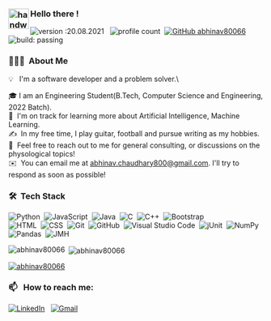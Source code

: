 ### <img alt="handwavegif" src="https://user-images.githubusercontent.com/39513876/112366216-8cfe7400-8cfe-11eb-8116-7d3dbae20e97.gif" width='40' align="left"/> Hello there !
![version :20.08.2021](https://img.shields.io/badge/version-20.08.2021-informational) &nbsp;
![profile count](https://komarev.com/ghpvc/?username=abhinav80066&color=red)&nbsp;
[![GitHub abhinav80066](https://img.shields.io/github/followers/abhinav80066?label=follow&style=social)](https://github.com/abhinav80066)&nbsp;
![build: passing](https://img.shields.io/badge/build-passing-success)
### 👨🏻‍💻 &nbsp;About Me

💡 &nbsp; I'm a software developer and a problem solver.\
<!-- 💻 &nbsp;I'm currently performing research in the field of multimodal detection of human behavioral patterns at VNIT, Nagpur.\ -->
🎓&nbsp;I am an Engineering Student(B.Tech, Computer Science and Engineering, 2022 Batch).\
🌱 &nbsp;I'm on track for learning more about Artificial Intelligence, Machine Learning.\
✍️ &nbsp;In my free time, I play guitar, football and pursue writing as my hobbies.\
💬 &nbsp;Feel free to reach out to me for general consulting, or discussions on the physological topics!\
✉️ &nbsp;You can email me at abhinav.chaudhary800@gmail.com. I'll try to respond as soon as possible!
<!-- 📄 &nbsp;You can check my [Resume](https://drive.google.com/file/d/1CqJoOAelUgnIOMNHqZAlMxR0F3nRoJuo/view?usp=sharing) for more details about work experience.
 -->

### 🛠 &nbsp;Tech Stack

![Python](https://img.shields.io/badge/-Python-05122A?style=flat&logo=python)&nbsp;
![JavaScript](https://img.shields.io/badge/-JavaScript-05122A?style=flat&logo=javascript)&nbsp;
![Java](https://img.shields.io/badge/-Java-05122A?style=flat&logo=Java&logoColor=FFA518)&nbsp;
![C](https://img.shields.io/badge/-C-05122A?style=flat&logo=C&logoColor=A8B9CC)&nbsp;
![C++](https://img.shields.io/badge/-C++-05122A?style=flat&logo=C%2B%2B&logoColor=00599C)&nbsp;
![Bootstrap](https://img.shields.io/badge/-Bootstrap-05122A?style=flat&logo=bootstrap&logoColor=563D7C)\
![HTML](https://img.shields.io/badge/-HTML-05122A?style=flat&logo=HTML5)&nbsp;
![CSS](https://img.shields.io/badge/-CSS-05122A?style=flat&logo=CSS3&logoColor=1572B6)&nbsp;
![Git](https://img.shields.io/badge/-Git-05122A?style=flat&logo=git)&nbsp;
![GitHub](https://img.shields.io/badge/-GitHub-05122A?style=flat&logo=github)&nbsp;
![Visual Studio Code](https://img.shields.io/badge/-Visual%20Studio%20Code-05122A?style=flat&logo=visual-studio-code&logoColor=007ACC)&nbsp;
![jUnit](https://img.shields.io/badge/jUnit%20-%23150458.svg?&style=flat&logo=Java&logoColor=white)&nbsp;
![NumPy](https://img.shields.io/badge/numpy%20-%23013243.svg?&style=flat&logo=numpy&logoColor=white)&nbsp;
![Pandas](https://img.shields.io/badge/pandas%20-%23150458.svg?&style=flat&logo=pandas&logoColor=white)&nbsp;
![JMH](https://img.shields.io/badge/JMH%20-%23150458.svg?&style=flat&logo=Java&logoColor=white)&nbsp;


<p><img align="left" src="https://github-readme-stats.vercel.app/api/top-langs?username=abhinav80066&show_icons=true&locale=en&layout=compact" alt="abhinav80066" /></p>

<p>&nbsp;<img align="center" src="https://github-readme-stats.vercel.app/api?username=abhinav80066&show_icons=true&locale=en" alt="abhinav80066" /></p>

<p align="left"> <a href="https://github.com/ryo-ma/github-profile-trophy"><img src="https://github-profile-trophy.vercel.app/?username=abhinav80066" alt="abhinav80066" /></a> </p>


### 📫 &nbsp; How to reach me:


<a href="https://www.linkedin.com/in/abhinav-chaudhary800/"><img alt="LinkedIn" src="https://img.shields.io/badge/linkedin%20-%230077B5.svg?&style=flat&logo=linkedin&logoColor=white"/></a> &nbsp;
<a href="abhinav.chaudhary800@gmail.com"><img alt="Gmail" src="https://img.shields.io/badge/Gmail-D14836?style=flat&logo=gmail&logoColor=white" /></a> &nbsp;
<!-- <a href="https://instagram.com/abhi_1507"><img src="https://img.shields.io/badge/-@abhi__1507_-E4405F?style=flat&logo=Instagram&logoColor=white"/></a> &nbsp; -->





<!--
**abhinav80066/abhinav80066** is a ✨ _special_ ✨ repository because its `README.md` (this file) appears on your GitHub profile.

Here are some ideas to get you started:

- 🔭 I’m currently working on ...
- 🌱 I’m currently learning ...
- 👯 I’m looking to collaborate on ...
- 🤔 I’m looking for help with ...
- 💬 Ask me about ...
- 📫 How to reach me: ...
- 😄 Pronouns: ...
- ⚡ Fun fact: ...
-->
